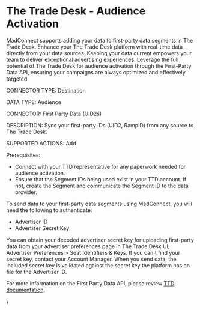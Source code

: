 # The Trade Desk - Audience Activation

MadConnect supports adding your data to first-party data segments in The Trade Desk. Enhance your The Trade Desk platform with real-time data directly from your data sources. Keeping your data current empowers your team to deliver exceptional advertising experiences. Leverage the full potential of The Trade Desk for audience activation through the First-Party Data API, ensuring your campaigns are always optimized and effectively targeted.

CONNECTOR TYPE: Destination

DATA TYPE: Audience

CONNECTOR: First Party Data (UID2s)

DESCRIPTION: Sync your first-party IDs (UID2, RampID) from any source to The Trade Desk.

SUPPORTED ACTIONS: Add

Prerequisites:

* Connect with your TTD representative for any paperwork needed for audience activation.
* Ensure that the Segment IDs being used exist in your TTD account. If not, create the Segment and communicate the Segment ID to the data provider.

To send data to your first-party data segments using MadConnect, you will need the following to authenticate:

* Advertiser ID
* Advertiser Secret Key

You can obtain your decoded advertiser secret key for uploading first-party data from your advertiser preferences page in The Trade Desk UI; Advertiser Preferences > Seat Identifiers & Keys. If you can't find your secret key, contact your Account Manager. When you send data, the included secret key is validated against the secret key the platform has on file for the Advertiser ID.

For more information on the First Party Data API, please review [TTD documentation](https://partner.thetradedesk.com/v3/portal/data/doc/FirstPartyDataIntegration).

\
